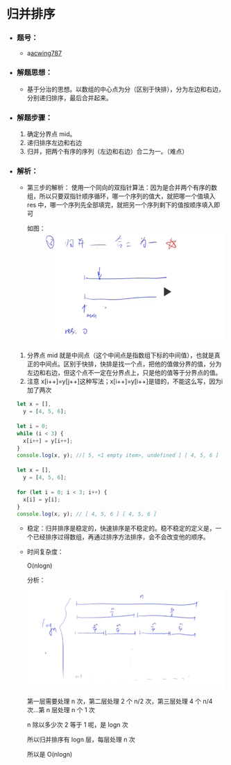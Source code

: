 # 归并排序

- ### 题号：

  - a[acwing787](https://www.acwing.com/activity/content/problem/content/821/)

- ### 解题思想：

  - 基于分治的思想。以数组的中心点为分（区别于快排），分为左边和右边，分别递归排序，最后合并起来。

- ### 解题步骤：

  1. 确定分界点 mid。
  2. 递归排序左边和右边
  3. 归并，把两个有序的序列（左边和右边）合二为一。（难点）

- ### 解析：

  - 第三步的解析：
    使用一个同向的双指针算法：因为是合并两个有序的数组，所以只要双指针顺序循环，哪一个序列的值大，就把哪一个值填入 res 中，哪一个序列先全部填完，就把另一个序列剩下的值按顺序填入即可

    如图：
    ![](../../../assets/1642259494.jpg)

  1. 分界点 mid 就是中间点（这个中间点是指数组下标的中间值），也就是真正的中间点。区别于快排，快排是找一个点，把他的值做分界的值，分为左边和右边，但这个点不一定在分界点上，只是他的值等于分界点的值。
  2. 注意 x[i++]=y[j++]这种写法；x[i++]=y[i++]是错的，不能这么写，因为i加了两次

  ```js
  let x = [],
    y = [4, 5, 6];

  let i = 0;
  while (i < 3) {
    x[i++] = y[i++];
  }
  console.log(x, y); //[ 5, <1 empty item>, undefined ] [ 4, 5, 6 ]

  let x = [],
    y = [4, 5, 6];

  for (let i = 0; i < 3; i++) {
    x[i] = y[i];
  }
  console.log(x, y); // [ 4, 5, 6 ] [ 4, 5, 6 ]
  ```

  - 稳定：归并排序是稳定的，快速排序是不稳定的。稳不稳定的定义是，一个已经排序过得数组，再通过排序方法排序，会不会改变他的顺序。

  - 时间复杂度：

    O(nlogn)

    分析：

    ![merge_sort](../../../assets/1642257308.png)

    第一层需要处理 n 次，第二层处理 2 个 n/2 次，第三层处理 4 个 n/4 次...第 n 层处理 n 个 1 次

    n 除以多少次 2 等于 1 呢，是 logn 次

    所以归并排序有 logn 层，每层处理 n 次

    所以是 O(nlogn)
